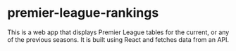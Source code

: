# premier-league-rankings

This is a web app that displays Premier League tables for the current, or any of the previous seasons. It is built using React and fetches data from an API.
